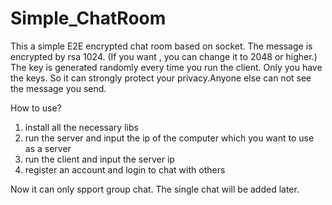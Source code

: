 # Simple_ChatRoom
This a simple E2E encrypted chat room based on socket. The message is encrypted by rsa 1024. (If you want , you can change it to 2048 or higher.) The key is generated randomly every time you run the client. Only you have the keys. So it can strongly protect your privacy.Anyone else can not see the message you send.

How to use?
1. install all the necessary libs
2. run the server and input the ip of the computer which you want to use as a server
3. run the client and input the server ip
4. register an account and login to chat with others

Now it can only spport group chat. The single chat will be added later. 
